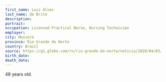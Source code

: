 ```yaml
---
first_name: Luiz Alves
last_name: de Brito
description: 
portrait: 
occupation: Licensed Practical Nurse, Nursing Technician
employer: 
city: Mossoró
province: Rio Grande do Norte
country: Brazil
source: https://g1.globo.com/rn/rio-grande-do-norte/noticia/2020/04/03/vitima-de-coronavirus-tecnico-de-enfermagem-trabalhava-ha-mais-de-20-anos-em-hospital-amava-o-que-fazia.ghtml
birth_date: 
death_date: 
---
```


48 years old.